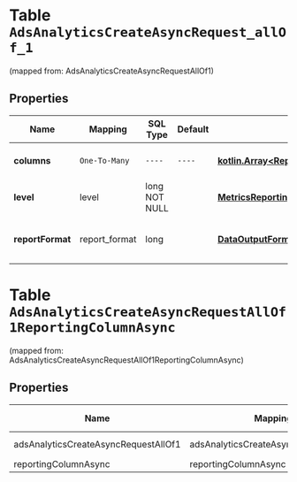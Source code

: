
# Table `AdsAnalyticsCreateAsyncRequest_allOf_1`
(mapped from: AdsAnalyticsCreateAsyncRequestAllOf1)

## Properties
Name | Mapping | SQL Type | Default | Type | Description | Notes
---- | ------- | -------- | ------- | ---- | ----------- | -----
**columns** | `One-To-Many` | `----` | `----`  | [**kotlin.Array&lt;ReportingColumnAsync&gt;**](ReportingColumnAsync.md) | Metric and entity columns | 
**level** | level | long NOT NULL |  | [**MetricsReportingLevel**](MetricsReportingLevel.md) | Level of the report |  [foreignkey]
**reportFormat** | report_format | long |  | [**DataOutputFormat**](DataOutputFormat.md) | Specification for formatting report data |  [optional] [foreignkey]


# **Table `AdsAnalyticsCreateAsyncRequestAllOf1ReportingColumnAsync`**
(mapped from: AdsAnalyticsCreateAsyncRequestAllOf1ReportingColumnAsync)

## Properties
Name | Mapping | SQL Type | Default | Type | Description | Notes
---- | ------- | -------- | ------- | ---- | ----------- | -----
adsAnalyticsCreateAsyncRequestAllOf1 | adsAnalyticsCreateAsyncRequestAllOf1 | long | | kotlin.Long | Primary Key | *one*
reportingColumnAsync | reportingColumnAsync | long | | kotlin.Long | Foreign Key | *many*





